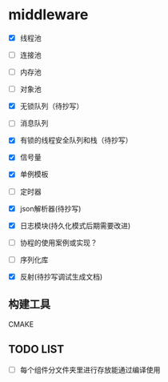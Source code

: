 # middleware

- [x] 线程池

- [ ] 连接池

- [ ] 内存池

- [ ] 对象池

- [x] 无锁队列（待抄写）

- [ ] 消息队列

- [x] 有锁的线程安全队列和栈（待抄写）

- [x] 信号量

- [x] 单例模板

- [ ] 定时器

- [x] json解析器(待抄写)

- [x] 日志模块(持久化模式后期需要改进)

- [ ] 协程的使用案例或实现？

- [ ] 序列化库

- [x] 反射(待抄写调试生成文档)




## 构建工具

CMAKE





## TODO LIST

- [ ] 每个组件分文件夹里进行存放能通过编译使用
